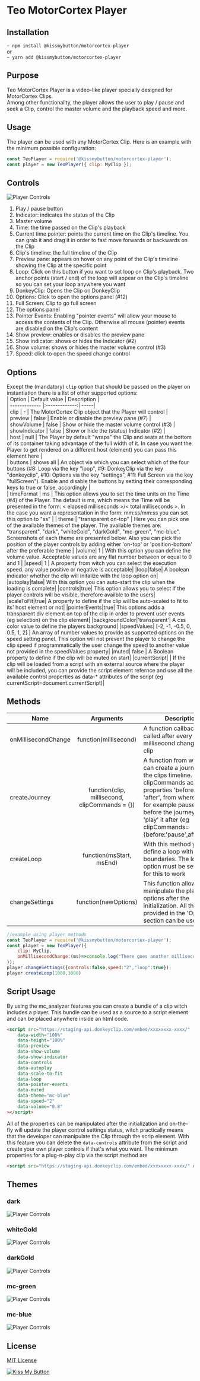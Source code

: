 
# Teo MotorCortex Player  
## Installation    
```~ npm install @kissmybutton/motorcortex-player```    
or    
```~ yarn add @kissmybutton/motorcortex-player```    
## Purpose    
Teo MotorCortex Player is a video-like player specially designed for MotorCortex Clips.    
Among other functionality, the player allows the user to play / pause and seek a Clip, control the master volume and the playback speed and more.    
## Usage    
The player can be used with any MotorCortex Clip. Here is an example with the minimum possible configuration:    
```javascript    
const TeoPlayer = require('@kissmybutton/motorcortex-player');    
const player = new TeoPlayer({ clip: MyClip });    
```    
## Controls 
![Player Controls](https://donkey-spaces.ams3.digitaloceanspaces.com/assets/motorcortex-player/teo-player-numbers.png)
1. Play / pause button  
2. Indicator: indicates the status of the Clip  
3. Master volume  
4. Time: the time passed on the Clip's playback  
5. Current time pointer: points the current time on the Clip's timeline. You can grab it and drag it in order to fast move forwards or backwards on the Clip  
6. Clip's timeline: the full timeline of the Clip  
7. Preview pane: appears on hover on any point of the Clip's timeline showing the Clip at the specific point  
8. Loop: Click on this button if you want to set loop on Clip's playback. Two anchor points (start / end) of the loop will appear on the Clip's timeline so you can set your loop anywhere you want  
9. DonkeyClip: Opens the Clip on DonkeyClip  
10. Options: Click to open the options panel (#12)  
11. Full Screen: Clip to go full screen  
12. The options panel  
13. Pointer Events: Enabling "pointer events" will allow your mouse to access the contents of the Clip. Otherwise all mouse (pointer) events are disabled on the Clip's content  
14. Show preview: enables or disables the preview pane  
15. Show indicator: shows or hides the Indicator (#2)  
16. Show volume: shows or hides the master volume control (#3)  
17. Speed: click to open the speed change control

## Options    
Except the (mandatory) `clip` option that should be passed on the player on instantiation there is a list of other supported options:    
| Option        | Default value           | Description  |    
| ------------- |:-------------:| -----|    
| clip      | - | The MotorCortex Clip object that the Player will control |    
| preview      | false      |   Enable or disable the preview pane (#7)  |    
| showVolume      | false      |   Show or hide the master volume control (#3)  |   
| showIndicator      | false      |   Show or hide the (status) Indicator (#2)  |  
| host      | null      |   The Player by default "wraps" the Clip and seats at the bottom of its container taking advantage of the full width of it. In case you want the Player to get rendered on a different host (element) you can pass this element here  |  
| buttons      | shows all      |   An object via which you can select which of the four buttons (#8: Loop via the key "loop", #9: DonkeyClip via the key "donkeyclip", #10: Options via the key "settings", #11: Full Screen via the key "fullScreen"). Enable and disable the buttons by setting their corresponding keys to true or false, accordingly  |  
| timeFormat      |   ms    |   This option allows you to set the time units on the Time (#4) of the Player. The default is ms, which means the Time will be presented in the form: < elapsed milliseconds >/< total milliseconds >. In the case you want a representation in the form: mm:ss/mm:ss you can set this option to "ss"  |
| theme      | "transparent on-top" |   Here you can pick one of the available themes of the player. The available themes are: "transparent", "dark", "whiteGold", "darkGold", "mc-green", "mc-blue". Screenshots of each theme are presented below. Also you can pick the position of the player controls by adding either 'on-top' or 'position-bottom' after the preferable theme  |
|volume| 1 | With this option you can define the volume value. Acceptable values are any flat number between or equal to 0 and 1 |
|speed| 1 | A property from witch you can select the execution speed. any value positive or negative is acceptable|
|loop|false| A boolean indicator whether the clip will initalize with the loop option on|
|autoplay|false| With this option you can auto-start the clip when the loading is complete|
|controls|true| This option allows you to select if the player controls will be visible, therefore availble to the users|
|scaleToFit|true| A property to define if the clip will be auto-scaled to fit to its' host element or not|
|pointerEvents|true| This options adds a transparent div element on top of the clip in order to prevent user events (eg selection) on the clip element|
|backgroundColor|'transparent'| A css color value to define the players background|
|speedValues|  [-2, -1, -0.5, 0, 0.5, 1, 2] | An array of number values to provide as supported options on the speed setting panel. This option will not prevent the player to change the clip speed if programmatically the user change the speed to another value not provided in the speedValues property|
|muted| false | A Boolean property to define if the clip will be muted on start|
|currentScript| <script></script>| If the clip will be loaded from a script with an external source where the player will be included, you can provide the script element refernce and use all the available control properties as data-* attributes of the script (eg currentScript=document.currentScript)|

## Methods
| Name        | Arguments           | Description  |    
| ------------- |:-------------:| -----|   
|onMillisecondChange|function(millisecond)|A function callback to be called after every millisecond change of the clip|
|createJourney|function(clip, millisecond, clipCommands = {})| A function from witch you can create a journey over the clips timeline. The clipCommands accepts the properties 'before' and 'after', from where you can for example pause the clip before the journey and 'play' it after (eg clipCommands={before:'pause',after:'play'}|
|createLoop|function(msStart, msEnd)| With this method your can define a loop with boundaries. The loop option must be set to true for this to work|
|changeSettings|function(newOptions)| This function allows you to manipulate the player options after the initialization. All the options provided in the 'Options' section can be used here|

```javascript
//example using player methods
const TeoPlayer = require('@kissmybutton/motorcortex-player');    
const player = new TeoPlayer({
    clip: MyClip,
    onMillisecondChange:(ms)=>console.log("There goes another millisecond. I am gonna live forever")
});
player.changeSettings({controls:false,speed:"2","loop":true});
player.createLoop(1000,3000)
```


## Script Usage
By using the mc_analyzer features you can create a bundle of a clip witch includes a player. This bundle can be used as a source to a script element and can be placed anywhere inside an html code. 
```html
<script src="https://staging-api.donkeyclip.com/embed/xxxxxxxx-xxxx/"
    data-width="100%"
    data-height="100%"
    data-preview
    data-show-volume
    data-show-indicator
    data-controls
    data-autoplay
    data-scale-to-fit
    data-loop
    data-pointer-events
    data-muted
    data-theme="mc-blue"
    data-speed="2"
    data-volume="0.8"
></script>
```
All of the properties can be manipulated after the initialization and on-the-fly will update the player control settings status, witch practically means that the developer can manipulate the Clip through the scrip element. With this feature you can delete the `data-controls` attribute from the script and create your own player controls if that's what you want. The minimum properties for a plug-n-play clip via the script method are
```html
<script src="https://staging-api.donkeyclip.com/embed/xxxxxxxx-xxxx/" data-scale-to-fit/>
```
## Themes 
### dark
![Player Controls](https://donkey-spaces.ams3.digitaloceanspaces.com/assets/motorcortex-player/dark.png)
### whiteGold
![Player Controls](https://donkey-spaces.ams3.digitaloceanspaces.com/assets/motorcortex-player/whiteGold.png)
### darkGold
![Player Controls](https://donkey-spaces.ams3.digitaloceanspaces.com/assets/motorcortex-player/darkGold.png)
### mc-green
![Player Controls](https://donkey-spaces.ams3.digitaloceanspaces.com/assets/motorcortex-player/mc-green.png)
### mc-blue
![Player Controls](https://donkey-spaces.ams3.digitaloceanspaces.com/assets/motorcortex-player/mc-blue.png)

## License
[MIT License](https://opensource.org/licenses/MIT)

  
[![Kiss My Button](https://presskit.kissmybutton.gr/logos/kissmybutton-logo-small.png)](https://kissmybutton.gr)